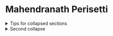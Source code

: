 # Mahendranath Perisetti




<details>
   <summary>Tips for collapsed sections</summary>
   ### You can add a header
   You can add text within a collapsed section. 
   You can add an image or a code block, too.

   ```ruby
      puts "Hello World"
   ```
</details>

<details>
   <summary>Second collapse</summary>
      This is fun. 
</details>
